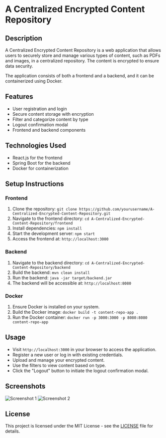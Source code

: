 # A Centralized Encrypted Content Repository

## Description

A Centralized Encrypted Content Repository is a web application that allows users to securely store and manage various types of content, such as PDFs and images, in a centralized repository. The content is encrypted to ensure data security.

The application consists of both a frontend and a backend, and it can be containerized using Docker.

## Features

- User registration and login
- Secure content storage with encryption
- Filter and categorize content by type
- Logout confirmation modal
- Frontend and backend components

## Technologies Used

- React.js for the frontend
- Spring Boot for the backend
- Docker for containerization

## Setup Instructions

### Frontend

1. Clone the repository: `git clone https://github.com/yourusername/A-Centralized-Encrypted-Content-Repository.git`
2. Navigate to the frontend directory: `cd A-Centralized-Encrypted-Content-Repository/frontend`
3. Install dependencies: `npm install`
4. Start the development server: `npm start`
5. Access the frontend at: `http://localhost:3000`

### Backend

1. Navigate to the backend directory: `cd A-Centralized-Encrypted-Content-Repository/backend`
2. Build the backend: `mvn clean install`
3. Run the backend: `java -jar target/backend.jar`
4. The backend will be accessible at: `http://localhost:8080`

### Docker

1. Ensure Docker is installed on your system.
2. Build the Docker image: `docker build -t content-repo-app .`
3. Run the Docker container: `docker run -p 3000:3000 -p 8080:8080 content-repo-app`

## Usage

- Visit `http://localhost:3000` in your browser to access the application.
- Register a new user or log in with existing credentials.
- Upload and manage your encrypted content.
- Use the filters to view content based on type.
- Click the "Logout" button to initiate the logout confirmation modal.

## Screenshots

![Screenshot 1](/screenshots/screenshot1.png)
![Screenshot 2](/screenshots/screenshot2.png)



## License

This project is licensed under the MIT License - see the [LICENSE](/LICENSE) file for details.

